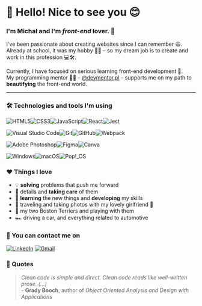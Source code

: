 # 👋 Hello! Nice to see you 😊

### I'm Michał and I'm *front-end* lover. 🙌

I've been passionate about creating websites since I can remember 😃. \
Already at school, it was my hobby 👨‍🎓 – so my dream job is to create and work in this profession 💻🛠️.

Currently, I have focused on serious learning  front-end development 🚀.\
My programming mentor 👨‍🏫 – [@devmentor.pl](https://github.com/devmentor-pl) – supports me on my path to **beautifying** the front-end world.

---
### 🛠️ Technologies and tools I'm using

![HTML5](https://img.shields.io/badge/HTML5-E34F26?style=for-the-badge&logo=html5&logoColor=white)![CSS3](https://img.shields.io/badge/CSS3-1572B6?style=for-the-badge&logo=css3&logoColor=white)![JavaScript](https://img.shields.io/badge/JavaScript-F7DF1E?style=for-the-badge&logo=javascript&logoColor=black)![React](https://img.shields.io/badge/React-20232A?style=for-the-badge&logo=react&logoColor=61DAFB)![Jest](https://img.shields.io/badge/Jest-323330?style=for-the-badge&logo=Jest&logoColor=white)

![Visual Studio Code](https://img.shields.io/badge/Visual%20Studio%20Code-0078d7.svg?style=for-the-badge&logo=visual-studio-code&logoColor=white)![Git](https://img.shields.io/badge/git-%23F05033.svg?style=for-the-badge&logo=git&logoColor=white)![GitHub](https://img.shields.io/badge/github-%23121011.svg?style=for-the-badge&logo=github&logoColor=white)![Webpack](https://img.shields.io/badge/webpack-%238DD6F9.svg?style=for-the-badge&logo=webpack&logoColor=black)

![Adobe Photoshop](https://img.shields.io/badge/adobe%20photoshop-%2331A8FF.svg?style=for-the-badge&logo=adobe%20photoshop&logoColor=white)![Figma](https://img.shields.io/badge/figma-%23F24E1E.svg?style=for-the-badge&logo=figma&logoColor=white)![Canva](https://img.shields.io/badge/Canva-%2300C4CC.svg?style=for-the-badge&logo=Canva&logoColor=white)

![Windows](https://img.shields.io/badge/Windows-0078D6?style=for-the-badge&logo=windows&logoColor=white)![macOS](https://img.shields.io/badge/mac%20os-000000?style=for-the-badge&logo=macos&logoColor=F0F0F0)![Pop!\_OS](https://img.shields.io/badge/Pop!_OS-48B9C7?style=for-the-badge&logo=Pop!_OS&logoColor=white)

### ❤️ Things I love

 - 💡 **solving** problems that push me forward 
 - 🧐 details and **taking care** of them 
 - 📖 **learning** the new things and **developing** my skills 
 - 📸 traveling and taking photos with my lovely girlfriend 💑
 - 🐾 my two Boston Terriers and playing with them 
 - 🏎 driving a car, and everything related to automotive 

### 📧 You can contact me on  

[![LinkedIn](https://img.shields.io/badge/linkedin-%230077B5.svg?style=for-the-badge&logo=linkedin&logoColor=white)](https://www.linkedin.com/in/michallata/) [![Gmail](https://img.shields.io/badge/Gmail-D14836?style=for-the-badge&logo=gmail&logoColor=white)
](mailto:maxpoz3212@gmail.com)

### 💭 Quotes

> _Clean code is simple and direct. Clean code reads like well-written prose. (...)_\
\- **Grady Booch**, author of _Object Oriented Analysis and Design with Applications_

